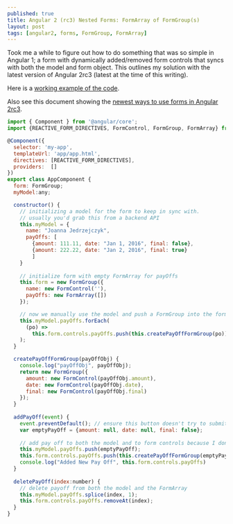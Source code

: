```yaml
---
published: true
title: Angular 2 (rc3) Nested Forms: FormArray of FormGroup(s)
layout: post
tags: [angular2, forms, FormGroup, FormArray]
---
```

Took me a while to figure out how to do something that was so simple in Angular 1; a form with dynamically added/removed form controls that syncs with both the model and form object. This outlines my solution with the latest version of Angular 2rc3 (latest at the time of this writing).

Here is a [working example of the code](http://plnkr.co/edit/nHSIsciSZNTQzQjxkXsk?p=preview).

Also see this document showing the [newest ways to use forms in Angular 2rc3](https://docs.google.com/document/u/1/d/1RIezQqE4aEhBRmArIAS1mRIZtWFf6JxN_7B4meyWK0Y/pub).

```javascript
import { Component } from '@angular/core';
import {REACTIVE_FORM_DIRECTIVES, FormControl, FormGroup, FormArray} from '@angular/forms';

@Component({
  selector: 'my-app',
  templateUrl: 'app/app.html',
  directives: [REACTIVE_FORM_DIRECTIVES],
  providers:  []
})
export class AppComponent {
  form: FormGroup;
  myModel:any;

  constructor() {
    // initializing a model for the form to keep in sync with. 
    // usually you'd grab this from a backend API
    this.myModel = {
      name: "Joanna Jedrzejczyk",
      payOffs: [
        {amount: 111.11, date: "Jan 1, 2016", final: false},
        {amount: 222.22, date: "Jan 2, 2016", final: true}
        ]
    }
    
    // initialize form with empty FormArray for payOffs
    this.form = new FormGroup({
      name: new FormControl(''),
      payOffs: new FormArray([])
    });

    // now we manually use the model and push a FormGroup into the form's FormArray for each PayOff
    this.myModel.payOffs.forEach( 
      (po) => 
        this.form.controls.payOffs.push(this.createPayOffFormGroup(po))
    );
  }

  createPayOffFormGroup(payOffObj) {
    console.log("payOffObj", payOffObj);
    return new FormGroup({
      amount: new FormControl(payOffObj.amount),
      date: new FormControl(payOffObj.date),
      final: new FormControl(payOffObj.final)
    });
  }
  
  addPayOff(event) {
    event.preventDefault(); // ensure this button doesn't try to submit the form
    var emptyPayOff = {amount: null, date: null, final: false};
    
    // add pay off to both the model and to form controls because I don't think Angular has any way to do this automagically yet
    this.myModel.payOffs.push(emptyPayOff);
    this.form.controls.payOffs.push(this.createPayOffFormGroup(emptyPayOff));
    console.log("Added New Pay Off", this.form.controls.payOffs)
  }
  
  deletePayOff(index:number) {
    // delete payoff from both the model and the FormArray
    this.myModel.payOffs.splice(index, 1);
    this.form.controls.payOffs.removeAt(index);
  }
}
```